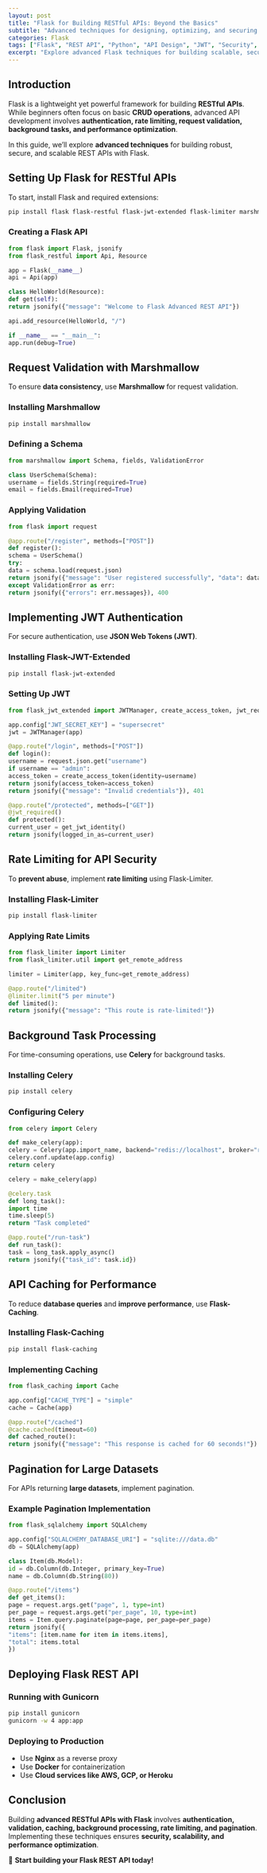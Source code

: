 ```yaml
---
layout: post
title: "Flask for Building RESTful APIs: Beyond the Basics"
subtitle: "Advanced techniques for designing, optimizing, and securing RESTful APIs with Flask"
categories: Flask
tags: ["Flask", "REST API", "Python", "API Design", "JWT", "Security", "Optimization"]
excerpt: "Explore advanced Flask techniques for building scalable, secure, and high-performance RESTful APIs with authentication, rate limiting, and optimization."
---
```


## Introduction

Flask is a lightweight yet powerful framework for building **RESTful APIs**. While beginners often focus on basic **CRUD operations**, advanced API development involves **authentication, rate limiting, request validation, background tasks, and performance optimization**.

In this guide, we’ll explore **advanced techniques** for building robust, secure, and scalable REST APIs with Flask.

## Setting Up Flask for RESTful APIs

To start, install Flask and required extensions:

```sh
pip install flask flask-restful flask-jwt-extended flask-limiter marshmallow
```

### Creating a Flask API

```python
from flask import Flask, jsonify
from flask_restful import Api, Resource

app = Flask(__name__)
api = Api(app)

class HelloWorld(Resource):
def get(self):
return jsonify({"message": "Welcome to Flask Advanced REST API"})

api.add_resource(HelloWorld, "/")

if __name__ == "__main__":
app.run(debug=True)
```

## Request Validation with Marshmallow

To ensure **data consistency**, use **Marshmallow** for request validation.

### Installing Marshmallow

```sh
pip install marshmallow
```

### Defining a Schema

```python
from marshmallow import Schema, fields, ValidationError

class UserSchema(Schema):
username = fields.String(required=True)
email = fields.Email(required=True)
```

### Applying Validation

```python
from flask import request

@app.route("/register", methods=["POST"])
def register():
schema = UserSchema()
try:
data = schema.load(request.json)
return jsonify({"message": "User registered successfully", "data": data})
except ValidationError as err:
return jsonify({"errors": err.messages}), 400
```

## Implementing JWT Authentication

For secure authentication, use **JSON Web Tokens (JWT)**.

### Installing Flask-JWT-Extended

```sh
pip install flask-jwt-extended
```

### Setting Up JWT

```python
from flask_jwt_extended import JWTManager, create_access_token, jwt_required, get_jwt_identity

app.config["JWT_SECRET_KEY"] = "supersecret"
jwt = JWTManager(app)

@app.route("/login", methods=["POST"])
def login():
username = request.json.get("username")
if username == "admin":
access_token = create_access_token(identity=username)
return jsonify(access_token=access_token)
return jsonify({"message": "Invalid credentials"}), 401

@app.route("/protected", methods=["GET"])
@jwt_required()
def protected():
current_user = get_jwt_identity()
return jsonify(logged_in_as=current_user)
```

## Rate Limiting for API Security

To **prevent abuse**, implement **rate limiting** using Flask-Limiter.

### Installing Flask-Limiter

```sh
pip install flask-limiter
```

### Applying Rate Limits

```python
from flask_limiter import Limiter
from flask_limiter.util import get_remote_address

limiter = Limiter(app, key_func=get_remote_address)

@app.route("/limited")
@limiter.limit("5 per minute")
def limited():
return jsonify({"message": "This route is rate-limited!"})
```

## Background Task Processing

For time-consuming operations, use **Celery** for background tasks.

### Installing Celery

```sh
pip install celery
```

### Configuring Celery

```python
from celery import Celery

def make_celery(app):
celery = Celery(app.import_name, backend="redis://localhost", broker="redis://localhost")
celery.conf.update(app.config)
return celery

celery = make_celery(app)

@celery.task
def long_task():
import time
time.sleep(5)
return "Task completed"

@app.route("/run-task")
def run_task():
task = long_task.apply_async()
return jsonify({"task_id": task.id})
```

## API Caching for Performance

To reduce **database queries** and **improve performance**, use **Flask-Caching**.

### Installing Flask-Caching

```sh
pip install flask-caching
```

### Implementing Caching

```python
from flask_caching import Cache

app.config["CACHE_TYPE"] = "simple"
cache = Cache(app)

@app.route("/cached")
@cache.cached(timeout=60)
def cached_route():
return jsonify({"message": "This response is cached for 60 seconds!"})
```

## Pagination for Large Datasets

For APIs returning **large datasets**, implement pagination.

### Example Pagination Implementation

```python
from flask_sqlalchemy import SQLAlchemy

app.config["SQLALCHEMY_DATABASE_URI"] = "sqlite:///data.db"
db = SQLAlchemy(app)

class Item(db.Model):
id = db.Column(db.Integer, primary_key=True)
name = db.Column(db.String(80))

@app.route("/items")
def get_items():
page = request.args.get("page", 1, type=int)
per_page = request.args.get("per_page", 10, type=int)
items = Item.query.paginate(page=page, per_page=per_page)
return jsonify({
"items": [item.name for item in items.items],
"total": items.total
})
```

## Deploying Flask REST API

### Running with Gunicorn

```sh
pip install gunicorn
gunicorn -w 4 app:app
```

### Deploying to Production

- Use **Nginx** as a reverse proxy
- Use **Docker** for containerization
- Use **Cloud services like AWS, GCP, or Heroku**

## Conclusion

Building **advanced RESTful APIs with Flask** involves **authentication, validation, caching, background processing, rate limiting, and pagination**. Implementing these techniques ensures **security, scalability, and performance optimization**.

🚀 **Start building your Flask REST API today!**  
